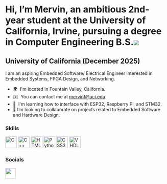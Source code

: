 Hi, I’m Mervin, an ambitious 2nd-year student at the University of California, Irvine, pursuing a degree in Computer Engineering B.S.![](https://user-images.githubusercontent.com/18350557/176309783-0785949b-9127-417c-8b55-ab5a4333674e.gif)
===================================================================================================================================

University of California (December 2025)
------------------

I am an aspiring Embedded Software/ Electrical Engineer interested in Embedded Systems, FPGA Design, and Networking.

* 🌍  I'm located in Fountain Valley, California.
* ✉️  You can contact me at [mervin1@uci.edu](mervin1@uci.edu).
* 🧠  I'm learning how to interface with ESP32, Raspberry Pi, and STM32.
* 🚀  I’m looking to collaborate on projects related to Embedded Software and Hardware Design.

### Skills


<p align="left">
<a href="https://docs.microsoft.com/en-us/cpp/?view=msvc-170" target="_blank" rel="noreferrer"><img src="https://raw.githubusercontent.com/danielcranney/readme-generator/main/public/icons/skills/c-colored.svg" width="36" height="36" alt="C" /></a>
<a href="https://docs.microsoft.com/en-us/cpp/?view=msvc-170" target="_blank" rel="noreferrer"><img src="https://raw.githubusercontent.com/danielcranney/readme-generator/main/public/icons/skills/cplusplus-colored.svg" width="36" height="36" alt="C++" /></a>
<a href="https://developer.mozilla.org/en-US/docs/Glossary/HTML5" target="_blank" rel="noreferrer"><img src="https://raw.githubusercontent.com/danielcranney/readme-generator/main/public/icons/skills/html5-colored.svg" width="36" height="36" alt="HTML5" /></a>
<a href="https://www.python.org/" target="_blank" rel="noreferrer"><img src="https://raw.githubusercontent.com/danielcranney/readme-generator/main/public/icons/skills/python-colored.svg" width="36" height="36" alt="Python" /></a>
<a href="https://www.w3.org/TR/CSS/#css" target="_blank" rel="noreferrer"><img src="https://raw.githubusercontent.com/danielcranney/readme-generator/main/public/icons/skills/css3-colored.svg" width="36" height="36" alt="CSS3" /></a>
<a href="[https://www.w3.org/TR/CSS/#css](https://resources.pcb.cadence.com/blog/2020-hardware-description-languages-vhdl-vs-verilog-and-their-functional-uses)" target="_blank" rel="noreferrer"><img src="file:///C:/Users/mervi/Downloads/vhdl-svgrepo-com.svg" width="36" height="36" alt="VHDL" /></a>
                                                                                                                                                                                                                                      
</p>


### Socials

<p align="left">  <a href="[https://www.linkedin.com/in/mervin-nguyen](https://www.linkedin.com/in/mervin-nguyen)" target="_blank" rel="noreferrer"><img src="https://raw.githubusercontent.com/danielcranney/readme-generator/main/public/icons/socials/linkedin.svg" width="32" height="32" /></a></p>
